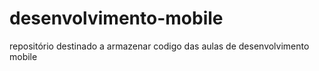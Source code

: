 # desenvolvimento-mobile
repositório destinado a armazenar codigo das aulas de desenvolvimento mobile
